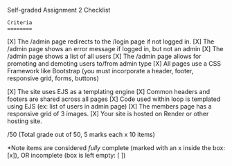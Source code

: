 Self-graded Assignment 2 Checklist

    Criteria	
    ========
[X]  The /admin page redirects to the /login page if not logged in.
[X]  The /admin page shows an error message if logged in, but not an admin
[X]  The /admin page shows a list of all users
[X]  The /admin page allows for promoting and demoting users to/from admin type
[X]  All pages use a CSS Framework like Bootstrap (you must incorporate a header, footer, responsive grid, forms, buttons)

[X]  The site uses EJS as a templating engine
[X]  Common headers and footers are shared across all pages
[X]  Code used within loop is templated using EJS (ex: list of users in admin page)
[X]  The members page has a responsive grid of 3 images.
[X]  Your site is hosted on Render or other hosting site.
 
/50 (Total grade out of 50, 5 marks each x 10 items)

*Note items are considered *fully* complete (marked with an x inside the box: [x]), OR incomplete (box is left empty: [ ])